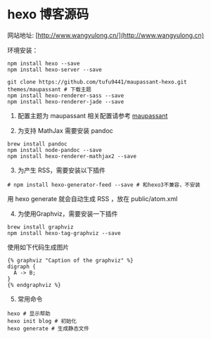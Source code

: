 # hexo 博客源码

网站地址: [http://www.wangyulong.cn/](http://www.wangyulong.cn)

环境安装：

```
npm install hexo --save
npm install hexo-server --save

git clone https://github.com/tufu9441/maupassant-hexo.git themes/maupassant # 下载主题
npm install hexo-renderer-sass --save
npm install hexo-renderer-jade --save

```

1. 配置主题为 maupassant
相关配置请参考 [maupassant](https://github.com/tufu9441/maupassant-hexo)

2. 为支持 MathJax 需要安装 pandoc
```
brew install pandoc
npm install node-pandoc --save
npm install hexo-renderer-mathjax2 --save
```
3. 为产生 RSS，需要安装以下插件
```
# npm install hexo-generator-feed --save # 和hexo3不兼容，不安装
```
用 hexo generate 就会自动生成 RSS ，放在 public/atom.xml

4. 为使用Graphviz，需要安装一下插件
```
brew install graphviz
npm install hexo-tag-graphviz --save
```
使用如下代码生成图片
```
{% graphviz "Caption of the graphviz" %}
digraph {
  A -> B;
}
{% endgraphviz %}
```

5. 常用命令
```
hexo # 显示帮助
hexo init blog # 初始化
hexo generate # 生成静态文件
```
